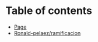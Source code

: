 # Table of contents

* [Page](README.md)
* [Ronald-pelaez/ramificacion](ronald-pelaez-ramificacion.md)
